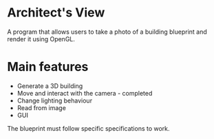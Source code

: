 # Architect's View

A program that allows users to take a photo of a building blueprint and render it using OpenGL. 

# Main features
- Generate a 3D building 
- Move and interact with the camera - completed
- Change lighting behaviour
- Read from image
- GUI

The blueprint must follow specific specifications to work.

